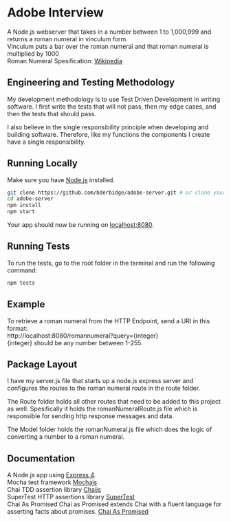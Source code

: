 # Adobe Interview

A Node.js webserver that takes in a number between 1 to 1,000,999 and returns a roman numeral in vinculum form.  <br>
Vinculum puts a bar over the roman numeral and that roman numeral is multiplied by 1000 <br>
Roman Numeral Spesification: [Wikipedia](https://en.wikipedia.org/wiki/Roman_numerals)

## Engineering and Testing Methodology

My development methodology is to use Test Driven Development in writing software.
I first write the tests that will not pass, then my edge cases, and then the tests that should pass. 

I also believe in the single responsibility principle when developing and building software.
Therefore, like my functions the components I create have a single responsibility.

## Running Locally

Make sure you have [Node.js](http://nodejs.org/) installed.
```sh
git clone https://github.com/bderbidge/adobe-server.git # or clone your own fork
cd adobe-server
npm install
npm start
```

Your app should now be running on [localhost:8080](http://localhost:8080/).

## Running Tests

To run the tests, go to the root folder in the terminal and run the following command:
```sh
npm tests
``` 

## Example

To retrieve a roman numeral from the HTTP Endpoint, send a URI in this format: <br>
http://localhost:8080/romannumeral?query={integer} <br>
{integer} should be any number between 1-255.

## Package Layout

I have my server.js file that starts up a node.js express server and  configures the routes to the roman numeral route in the route folder.

The Route folder holds all other routes that need to be added to this project as well. Spesifically it holds the romanNumeralRoute.js file which is responsible for sending http response messages and data.

The Model folder holds the romanNumeral.js file which does the logic of converting a number to a roman numeral.

## Documentation

A Node.js app using [Express 4](http://expressjs.com/). <br>
Mocha test framework [Mochajs](https://mochajs.org/) <br>
Chai TDD assertion library [Chaijs](https://www.chaijs.com/)<br>
SuperTest HTTP assertions library [SuperTest](https://www.npmjs.com/package/supertest)<br>
Chai As Promised Chai as Promised extends Chai with a fluent language for asserting facts about promises. [Chai As Promised](https://www.npmjs.com/package/chai-as-promised)<br>